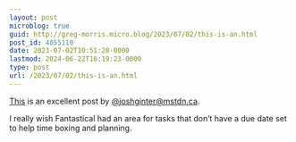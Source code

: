 ```yaml
---
layout: post
microblog: true
guid: http://greg-morris.micro.blog/2023/07/02/this-is-an.html
post_id: 4055110
date: 2023-07-02T10:51:28-0000
lastmod: 2024-06-22T16:19:23-0000
type: post
url: /2023/07/02/this-is-an.html
---
```

[This](https://thesweetsetup.com/a-time-blocking-comparison-sunsama-vs-fantastical/) is an excellent post by [@joshginter@mstdn.ca](https://micro.blog/joshginter@mstdn.ca). 

I really wish Fantastical had an area for tasks that don’t have a due date set to help time boxing and planning. 
